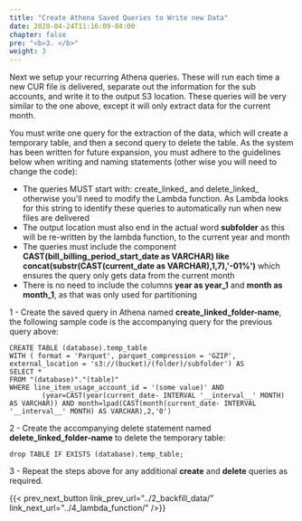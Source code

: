 ```yaml
---
title: "Create Athena Saved Queries to Write new Data"
date: 2020-04-24T11:16:09-04:00
chapter: false
pre: "<b>3. </b>"
weight: 3
---
```


Next we setup your recurring Athena queries.  These will run each time a new CUR file is delivered, separate out the information for the sub accounts, and write it to the output S3 location. These queries will be very similar to the one above, except it will only extract data for the current month.

You must write one query for the extraction of the data, which will create a temporary table, and then a second query to delete the table. As the system has been written for future expansion, you must adhere to the guidelines below when writing and naming statements (other wise you will need to change the code):

 - The queries MUST start with: create_linked_ and delete_linked_ otherwise you'll need to modify the Lambda function. As Lambda looks for this string to identify these queries to automatically run when new files are delivered
 - The output location must also end in the actual word **subfolder** as this will be re-written by the lambda function, to the current year and month
 - The queries must include the component **CAST(bill_billing_period_start_date as VARCHAR) like concat(substr(CAST(current_date as VARCHAR),1,7),'-01%')** which ensures the query only gets data from the current month
 - There is no need to include the columns **year as year_1** and **month as month_1**, as that was only used for partitioning

1 - Create the saved query in Athena named **create_linked_folder-name**, the following sample code is the accompanying query for the previous query above:

```
CREATE TABLE (database).temp_table
WITH ( format = 'Parquet', parquet_compression = 'GZIP', external_location = 's3://(bucket)/(folder)/subfolder') AS
SELECT *
FROM "(database)"."(table)"
WHERE line_item_usage_account_id = '(some value)' AND
        (year=CAST(year(current_date- INTERVAL '__interval__' MONTH) AS VARCHAR)) AND month=lpad(CAST(month(current_date- INTERVAL '__interval__' MONTH) AS VARCHAR),2,'0')
```

2 - Create the accompanying delete statement named **delete_linked_folder-name** to delete the temporary table:

```
drop TABLE IF EXISTS (database).temp_table;
```

3 - Repeat the steps above for any additional **create** and **delete** queries as required.

{{< prev_next_button link_prev_url="../2_backfill_data/" link_next_url="../4_lambda_function/" />}}